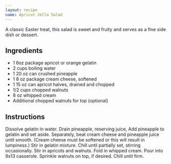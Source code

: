 ```yaml
---
layout: recipe
name: Apricot Jello Salad
---
```


A classic Easter treat, this salad is sweet and fruity and serves as a fine side dish or dessert.

## Ingredients
- 1 6oz package apricot or orange gelatin
- 2 cups boiling water
- 1 20 oz can crushed pineapple
- 1 8 oz package cream cheese, softened
- 1 15 oz can apricot halves, drained and chopped
- 1/2 cups chopped walnuts
- 8 oz whipped cream
- Additional chopped walnuts for top (optional)

## Instructions
Dissolve gelatin in water. Drain pineapple, reserving juice, Add pineapple to gelatin and set aside. Separately, beat cream cheese and pineapple juice until smooth. (Cream cheese must be softened or this will result in lumpiness.) Stir in gelatin mixture. Chill until partially set, stirring occasionally. Stir in apricots and walnuts. Fold in whipped cream. Pour into 9x13 casserole. Sprinkle walnuts on top, if desired. Chill until firm.